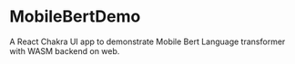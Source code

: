 # MobileBertDemo
A React Chakra UI app to demonstrate Mobile Bert Language transformer with WASM backend on web.
